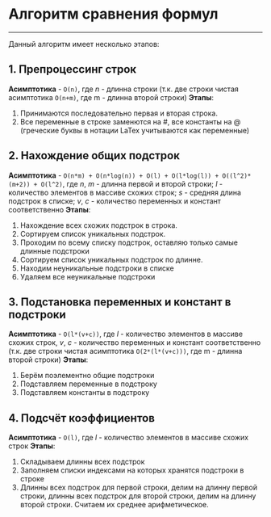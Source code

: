 # Алгоритм сравнения формул
---
Данный алгоритм имеет несколько этапов:
## 1. Препроцессинг строк
**Асимптотика** - `O(n)`, где *n* - длинна строки (т.к. две строки чистая асимптотика `O(n+m)`, где m - длинна второй строки)
**Этапы**: 
1. Принимаются последовательно первая и вторая строка.
2. Все переменные в строке заменются на #, все константы на @ (греческие буквы в нотации LaTex учитываются как переменные)  

## 2. Нахождение общих подстрок
**Асимптотика** - `O(n*m) + O(n*log(n)) + O(l) + O(l*log(l)) + O((l^2)*(m+2)) + O(l^2)`, где *n*, *m* - длинна первой и второй строки; *l* - количество элементов в массиве схожих строк; *s* - средняя длина подстрок в списке; *v*, *c* - количество переменных и констант соответственно
**Этапы**:
1. Нахождение всех схожих подстрок в строка.
2. Сортируем список уникальных подстрок.
3. Проходим по всему списку подстрок, оставляю только самые длинные подстроки
4. Сортируем список уникальных подстрок по длинне.
5. Находим неуникальные подстроки в списке
6. Удаляем все неуникальные подстроки

## 3. Подстановка переменных и констант в подстроки
**Асимптотика** - `O(l*(v+c))`, где *l* - количество элементов в массиве схожих строк, *v*, *c* - количество переменных и констант соответственно (т.к. две строки чистая асимптотика `O(2*(l*(v+c)))`, где m - длинна второй строки)
**Этапы**:
1. Берём поэлементно общие подстроки 
2. Подставляем переменные в подстроку
3. Подставляем константы в подстроку

## 4. Подсчёт коэффициентов
**Асимптотика** - `O(l)`, где *l* - количество элементов в массиве схожих строк
**Этапы**:
1. Складываем длинны всех подстрок
2. Заполняем списки индексами на которых хранятся подстроки в строке
3. Длинны всех подстрок для первой строки, делим на длинну первой строки, длинны всех подстрок для второй строки, делим на длинну второй строки. Считаем их среднее арифметическое.
